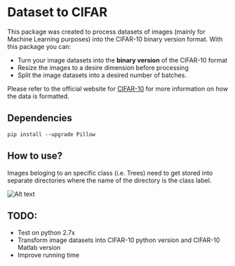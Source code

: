 # Dataset to CIFAR
This package was created to process datasets of images (mainly for Machine Learning purposes) into the CIFAR-10 binary version format. With this package you can:

* Turn your image datasets into the **binary version** of the CIFAR-10 format
* Resize the images to a desire dimension before processing
* Split the image datasets into a desired number of batches. 

Please refer to the official website for [CIFAR-10](https://www.cs.toronto.edu/~kriz/cifar.html) for more information on how the data is formatted.


## Dependencies
```
pip install --upgrade Pillow
```

## How to use?
Images beloging to an specific class (i.e. Trees) need to get stored into separate directories where the name of the directory is the class label. 

![Alt text](images/dataset.jpg?raw=true "Dataset Organization")


## TODO:
* Test on python 2.7x
* Transform image datasets into CIFAR-10 python version and CIFAR-10 Matlab version
* Improve running time
